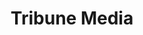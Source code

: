 ---
title: Tribune Media
description:
order: 3

#project-hero
project-hero-image: /assets/imgs/cover-trib.png
project-title: Local News Site Redesign

#project information
client-header: Client
client-text: Internal Project
client-url-text: tribunemedia.com
client-url: http://www.tribunemedia.com/
responsibilities-header: Responsibilities
responsibilities-text: research, ux/ui design, prototype
tools-header: Tools
tools-text: Sketch, InVision

#project sections
problem-header: Problem
problem-text: |
  There is a lot of social media interaction with local news articles, but as a result their home pages are losing traffic. Additionally, there are noticeable drops in traffic and share rates during weekends. Tribune Media wanted to experiment with a different approach to their layout to track the impact it would have with engagement on their site.
project-goal-header: Project Goal
project-goal-text: |
  To get users to return to the site more often while lowering the bounce rates, establishing the news brand, and incorporating ad space. 
solution-header: Solution
solution-text: |
  Redesigning the local news site would help strengthen the brand and create an easier social media integration that keeps readers on the site longer. On a site that creates 20-40 new pieces of content a day, readers want to know that they can trust this news source, and that by coming to its home page they’ll be able to find the type of news they’re looking for quickly and with ease.
process-header: Process
process-text: |
  The process began with researching trends in media and news sites. From there we created three personas based on the user and business goals. Using the three personas, we were able to make decisions on how articles were presented and come up with a different approach to the content-heavy menu bar. Some of the features that were added to the site included an article progress bar, accent colors for each of the different sections of news, and reference comps for last noted feature to promote continuous reading and social media sharing. The deliverables for this project included the details of our personas, wireframes, design comps, and an InVision prototype. After the design portion was complete, we worked closely with our in-house developer to build the site.


#project images
image-1-caption: // Personas created from discovery meeting with stakeholders
image-1: /assets/imgs/tribune-1.jpeg

image-2-caption: // Desktop/tablet view of local news redesign
image-2: /assets/imgs/tribune-2.gif

image-3-caption: // Mobile view of local news redesign
image-3: /assets/imgs/tribune-3.gif

image-4-caption: // Preview of hover menu in desktop
image-4: /assets/imgs/tribune-4.png


# settings
layout: single/work
permalink: /work/tribune-media/
---